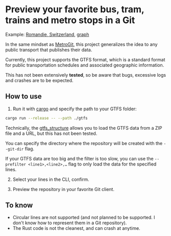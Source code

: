 # Preview your favorite bus, tram, trains and metro stops in a Git

Example: [Romandie, Switzerland](https://github.com/Maeeen/vaud-rer-git), [graph](https://github.com/Maeeen/vaud-rer-git/network)

In the same mindset as [MetroGit](https://github.com/vbarbaresi/MetroGit), this
project generalizes the idea to any public transport that publishes their data.

Currently, this project supports the GTFS format, which is a standard format for
public transportation schedules and associated geographic information.

This has not been extensively **tested**, so be aware that bugs, excessive logs
and crashes are to be expected.

## How to use

1. Run it with [cargo](https://github.com/rust-lang/cargo) and specify the path
to your GTFS folder:

```sh
cargo run --release -- --path ./gtfs
```

Technically, the [gtfs_structure](https://github.com/rust-transit/gtfs-structure)
allows you to load the GTFS data from a ZIP file and a URL, but this has not been
tested.

You can specify the directory where the repository will be created with the
`--git-dir` flag.

If your GTFS data are too big and the filter is too slow, you can use the
`--prefilter <line1>,<line2>,…` flag to only load the data for the specified
lines.

2. Select your lines in the CLI, confirm.

3. Preview the repository in your favorite Git client.

## To know

* Circular lines are not supported (and not planned to be supported. I don't know
how to represent them in a Git repository).
* The Rust code is not the cleanest, and can crash at anytime.